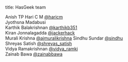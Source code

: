 title: HasGeek team

Anish TP
Hari C M [@haricm](http://twitter.com/haricm)  
Jyothsna Madabusi  
Karthik Balakrishnan [@karthikb351](https://twitter.com/karthikb351)  
Kiran Jonnalagadda [@jackerhack](https://twitter.com/jackerhack)  
Murali Krishna [@ajmuralikrishna](https://twitter.com/ajmuralikrishna)
Sindhu Sundar [@sindhu](http://twitter.com/sindhu)  
Shreyas Satish [@shreyas_satish](https://twitter.com/shreyas_satish)  
Vidya Ramakrishnan [@vidya_ramki](https://twitter.com/vidya_ramki)  
Zainab Bawa [@zainabbawa](https://twitter.com/zainabbawa)  
